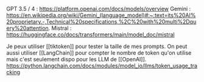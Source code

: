 GPT 3.5 / 4 : https://platform.openai.com/docs/models/overview
Gemini : https://en.wikipedia.org/wiki/Gemini_(language_model)#:~:text=its%20AI%20proprietary.-,Technical%20specifications,%2C%20with%20multi%2Dquery%20attention.
Mistral : https://huggingface.co/docs/transformers/main/model_doc/mistral

Je peux utiliser [[tiktoken]] pour tester la taille de mes prompts. 
On peut aussi utiliser [[LangChain]] pour compter le nombre de token qu'on utilise mais c'est seulement dispo pour les LLM de [[OpenAI]]. https://python.langchain.com/docs/modules/model_io/llms/token_usage_tracking